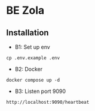 # BE Zola
## Installation
+ B1: Set up env
```angular2html
cp .env.example .env
```
+ B2: Docker
```angular2html
docker compose up -d
```
+ B3: Listen port 9090
```angular2html
http://localhost:9090/heartbeat
```